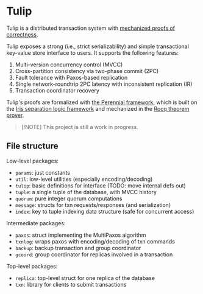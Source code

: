 # Tulip

Tulip is a distributed transaction system with [mechanized proofs of
correctness](https://github.com/mit-pdos/perennial/tree/master/src/program_proof/tulip).

Tulip exposes a strong (i.e., strict serializability) and simple transactional
key-value store interface to users. It supports the following features:
1. Multi-version concurrency control (MVCC)
2. Cross-partition consistency via two-phase commit (2PC)
3. Fault tolerance with Paxos-based replication
4. Single network-roundtrip 2PC latency with inconsistent replication (IR)
5. Transaction coordinator recovery

Tulip's proofs are formalized with [the Perennial
framework](https://github.com/mit-pdos/perennial), which is built on the [Iris
separation logic framework](https://iris-project.org/) and mechanized in the
[Rocq theorem prover](https://rocq-prover.org/).

> [!NOTE] This project is still a work in progress.

## File structure

Low-level packages:
- `params`: just constants
- `util`: low-level utilities (especially encoding/decoding)
- `tulip`: basic definitions for interface (TODO: move internal defs out)
- `tuple`: a single tuple of the database, with MVCC history
- `quorum`: pure integer quorum computations
- `message`: structs for txn requests/responses (and serialization)
- `index`: key to tuple indexing data structure (safe for concurrent access)

Intermediate packages:
- `paxos`: struct implementing the MultiPaxos algorithm
- `txnlog`: wraps paxos with encoding/decoding of txn commands
- `backup`: backup transaction and group coordinator
- `gcoord`: group coordinator for replicas involved in a transaction

Top-level packages:
- `replica`: top-level struct for one replica of the database
- `txn`: library for clients to submit transactions
